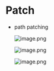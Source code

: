 # Patch

- path patching
    
    ![image.png](Patch%2013dafed922dc8063af51d46d7209ec05/image.png)
    
    ![image.png](Patch%2013dafed922dc8063af51d46d7209ec05/image%201.png)
    
    ![image.png](Patch%2013dafed922dc8063af51d46d7209ec05/image%202.png)